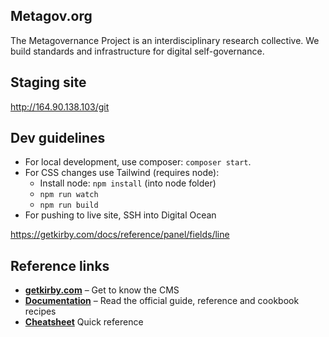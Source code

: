 ## Metagov.org

The Metagovernance Project is an interdisciplinary research collective. We build standards and infrastructure for digital self-governance.


## Staging site
http://164.90.138.103/git

## Dev guidelines
* For local development, use composer: `composer start`.
* For CSS changes use Tailwind (requires node):
    * Install node: `npm install` (into node folder)
    * `npm run watch`
    * `npm run build`
* For pushing to live site, SSH into Digital Ocean

https://getkirby.com/docs/reference/panel/fields/line

## Reference links

-   **[getkirby.com](https://getkirby.com)** – Get to know the CMS
-   **[Documentation](https://getkirby.com/docs/guide)** – Read the official guide, reference and cookbook recipes
-   **[Cheatsheet](https://getkirby.com/docs/reference)** Quick reference
